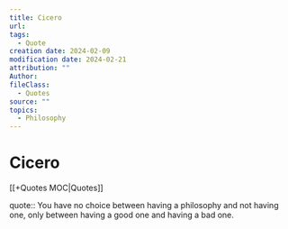 ```yaml
---
title: Cicero
url: 
tags:
  - Quote
creation date: 2024-02-09
modification date: 2024-02-21
attribution: ""
Author: 
fileClass:
  - Quotes
source: ""
topics:
  - Philosophy
---
```


# Cicero

[[+Quotes MOC|Quotes]]

quote:: You have no choice between having a philosophy and not having one, only between having a good one and having a bad one.
